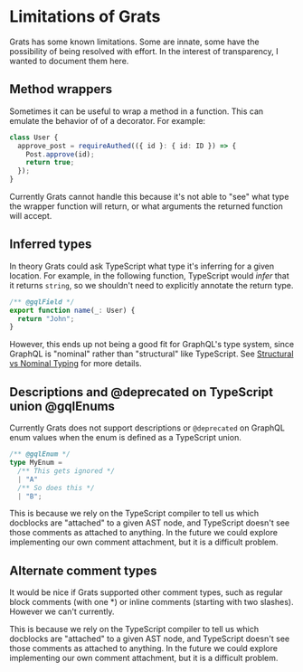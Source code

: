 # Limitations of Grats

Grats has some known limitations. Some are innate, some have the possibility of
being resolved with effort. In the interest of transparency, I wanted to
document them here.

## Method wrappers

Sometimes it can be useful to wrap a method in a function. This can emulate the
behavior of of a decorator. For example:

```typescript
class User {
  approve_post = requireAuthed(({ id }: { id: ID }) => {
    Post.approve(id);
    return true;
  });
}
```

Currently Grats cannot handle this because it's not able to "see" what type the
wrapper function will return, or what arguments the returned function will accept.

## Inferred types

In theory Grats could ask TypeScript what type it's inferring for a given
location. For example, in the following function, TypeScript would _infer_ that
it returns `string`, so we shouldn't need to explicitly annotate the return
type.

```typescript
/** @gqlField */
export function name(_: User) {
  return "John";
}
```

However, this ends up not being a good fit for GraphQL's type system, since GraphQL is "nominal" rather than "structural" like TypeScript. See [Structural vs Nominal Typing](./04-structural-vs-nominal-typing.md) for more details.

## Descriptions and @deprecated on TypeScript union @gqlEnums

Currently Grats does not support descriptions or `@deprecated` on GraphQL enum
values when the enum is defined as a TypeScript union.

```typescript
/** @gqlEnum */
type MyEnum =
  /** This gets ignored */
  | "A"
  /** So does this */
  | "B";
```

This is because we rely on the TypeScript compiler to tell us which docblocks
are "attached" to a given AST node, and TypeScript doesn't see those comments as
attached to anything. In the future we could explore implementing our own
comment attachment, but it is a difficult problem.

## Alternate comment types

It would be nice if Grats supported other comment types, such as regular block
comments (with one \*) or inline comments (starting with two slashes). However we
can't currently.

This is because we rely on the TypeScript compiler to tell us which docblocks
are "attached" to a given AST node, and TypeScript doesn't see those comments as
attached to anything. In the future we could explore implementing our own
comment attachment, but it is a difficult problem.
